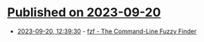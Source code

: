 # [Published on 2023-09-20](index.md)

* [2023-09-20, 12:39:30](https://lobste.rs/s/6nwmls/fzf_command_line_fuzzy_finder) - [fzf - The Command-Line Fuzzy Finder](https://muhammadraza.me/2023/fzf/)
